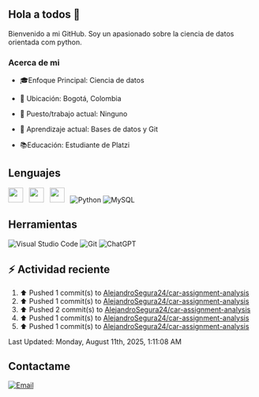 ## Hola a todos 👋

Bienvenido a mi GitHub. Soy un apasionado sobre la ciencia de datos orientada com python.

### Acerca de mi

* 🎓Enfoque Principal: Ciencia de datos

* 📍 Ubicación: Bogotá, Colombia

* 💼 Puesto/trabajo actual: Ninguno

* 🌱 Aprendizaje actual: Bases de datos y Git

* 📚Educación: Estudiante de Platzi

## Lenguajes

<img style='height: 30px;' src="https://img.shields.io/badge/html5%20-%23e34f26.svg?&style=for-the-badge&logo=html5&logoColor=white"/>&nbsp;&nbsp; <img style='height: 30px;' src="https://img.shields.io/badge/css3%20-%231572B6.svg?&style=for-the-badge&logo=css3&logoColor=white" />&nbsp;&nbsp;
  <img style='height: 30px;' src="https://img.shields.io/badge/JavaScript-323330?style=for-the-badge&logo=javascript&logoColor=F7DF1E" />&nbsp;&nbsp; ![Python](https://img.shields.io/badge/Python-FFD43B?style=for-the-badge&logo=python&logoColor=blue) ![MySQL](https://img.shields.io/badge/MySQL-4479A1?style=for-the-badge&logo=mysql&logoColor=white)

## Herramientas

![Visual Studio Code](https://custom-icon-badges.demolab.com/badge/Visual%20Studio%20Code-0078d7.svg?style=for-the-badge&logo=vsc&logoColor=white) ![Git](https://img.shields.io/badge/GIT-E44C30?style=for-the-badge&logo=git&logoColor=white) ![ChatGPT](https://img.shields.io/badge/ChatGPT-74aa9c?style=for-the-badge&logo=openai&logoColor=white)

## :zap: Actividad reciente
<!--RECENT_ACTIVITY:start-->
1. ⬆️ Pushed 1 commit(s) to [AlejandroSegura24/car-assignment-analysis](https://github.com/AlejandroSegura24/car-assignment-analysis)<br>
2. ⬆️ Pushed 1 commit(s) to [AlejandroSegura24/car-assignment-analysis](https://github.com/AlejandroSegura24/car-assignment-analysis)<br>
3. ⬆️ Pushed 2 commit(s) to [AlejandroSegura24/car-assignment-analysis](https://github.com/AlejandroSegura24/car-assignment-analysis)<br>
4. ⬆️ Pushed 1 commit(s) to [AlejandroSegura24/car-assignment-analysis](https://github.com/AlejandroSegura24/car-assignment-analysis)<br>
5. ⬆️ Pushed 1 commit(s) to [AlejandroSegura24/car-assignment-analysis](https://github.com/AlejandroSegura24/car-assignment-analysis)<br>
<!--RECENT_ACTIVITY:end-->
<!--RECENT_ACTIVITY:last_update-->
Last Updated: Monday, August 11th, 2025, 1:11:08 AM
<!--RECENT_ACTIVITY:last_update_end-->

## Contactame

[![Email](https://img.shields.io/badge/Gmail-D14836?style=for-the-badge&logo=gmail&logoColor=white)](mailto://davidalejandrocmbs@gmail.com)
